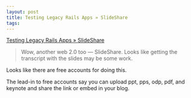 ```yaml
---
layout: post
title: Testing Legacy Rails Apps » SlideShare
tags: 
---
```

[Testing Legacy Rails Apps » SlideShare][1]

> Wow, another web 2.0 too &#8212; SlideShare. Looks like getting the
transcript with the slides may be some work.

Looks like there are free accounts for doing this.

The lead-in to free accounts say you can upload ppt, pps, odp, pdf, and
keynote and share the link or embed in your blog.

[1]: http://www.slideshare.net/rabble/testing-legacy-rails-apps

